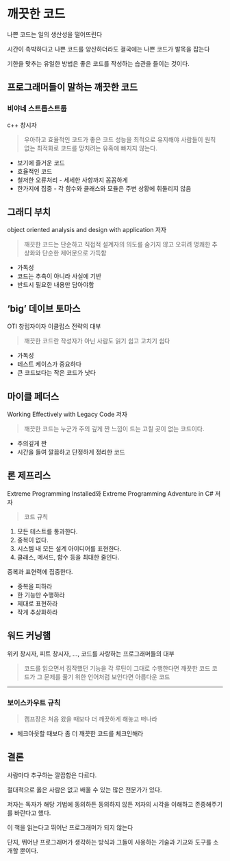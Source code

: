 # 깨끗한 코드

나쁜 코드는 일의 생산성을 떨어뜨린다

시간이 촉박하다고 나쁜 코드를 양산하더라도 결국에는 나쁜 코드가 발목을 잡는다

기한을 맞추는 유일한 방법은 좋은 코드를 작성하는 습관을 들이는 것이다.

## 프로그래머들이 말하는 깨끗한 코드

### 비야네 스트롭스트룹

c++ 창시자

> 우아하고 효율적인 코드가 좋은 코드
성능을 최적으로 유지해야 사람들이 원칙 없는 최적화로 코드를 망치려는 유혹에 빠지지 않는다.
> 
- 보기에 즐거운 코드
- 효율적인 코드
- 철저한 오류처리 - 세세한 사항까지 꼼꼼하게
- 한가지에 집중 - 각 함수와 클래스와 모듈은 주변 상황에 휘둘리지 않음

## 그래디 부치

object oriented analysis and design with application 저자

> 깨끗한 코드는 단순하고 직접적
설계자의 의도를 숨기지 않고 오히려 명쾌한 추상화와 단순한 제어문으로 가득함
> 
- 가독성
- 코드는 추측이 아니라 사실에 기반
- 반드시 필요한 내용만 담아야함

## ‘big’ 데이브 토마스

OTI 창립자이자 이클립스 전략의 대부

> 깨끗한 코드란 작성자가  아닌 사람도 읽기 쉽고 고치기 쉽다
> 
- 가독성
- 테스트 케이스가 중요하다
- 큰 코드보다는 작은 코드가 낫다

## 마이클 페더스

Working Effectively with Legacy Code 저자

> 깨끗한 코드는 누군가 주의 깊게 짠 느낌이 드는 
고칠 곳이 없는 코드이다.
> 
- 주의깊게 짠
- 시간을 들여 깔끔하고 단정하게 정리한 코드

## 론 제프리스

Extreme Programming Installed와 Extreme Programming Adventure in C# 저자

> 코드 규칙
1. 모든 테스트를 통과한다.
2. 중복이 없다.
3. 시스템 내 모든 설계 아이디어를 표현한다.
4. 클래스, 메서드, 함수 등을 최대한 줄인다.

중복과 표현력에 집중한다.
> 
- 중복을 피하라
- 한 기능만 수행하라
- 제대로 표현하라
- 작게 추상화하라

## 워드 커닝햄

위키 창시자, 피트 창시자, …, 코드를 사랑하는 프로그래머들의 대부

> 코드를 읽으면서 짐작했던 기능을 각 루틴이 그대로 수행한다면 깨끗한 코드
코드가 그 문제를 풀기 위한 언어처럼 보인다면 아름다운 코드
> 

---

### 보이스카우트 규칙

> 캠프장은 처음 왔을 때보다 더 깨끗하게 해놓고 떠나라
> 
- 체크아웃할 때보다 좀 더 깨끗한 코드를 체크인해라

## 결론

사람마다 추구하는 깔끔함은 다르다.

절대적으로 옳은 사람은 없고 배울 수 있는 많은 전문가가 있다.

저자는 독자가 해당 기법에 동의하든 동의하지 않든 저자의 시각을 이해하고 존중해주기를 바란다고 했다.

이 책을 읽는다고 뛰어난 프로그래머가 되지 않는다

단지, 뛰어난 프로그래머가 생각하는 방식과 그들이 사용하는 기술과 기교와 도구를 소개할 뿐이다.